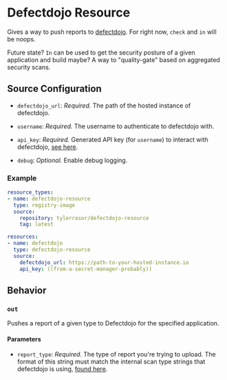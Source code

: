 # Defectdojo Resource

Gives a way to push reports to [defectdojo](https://github.com/DefectDojo/django-DefectDojo).  For right now, `check` and `in` will be noops.

Future state?  `In` can be used to get the security posture of a given application and build maybe?  A way to "quality-gate" based on aggregated security scans.

## Source Configuration

* `defectdojo_url`: *Required.* The path of the hosted instance of defectdojo.

* `username`: *Required.* The username to authenticate to defectdojo with.

* `api_key`: *Required.* Generated API key (for `username`) to interact with defectdojo, [see here](https://defectdojo.readthedocs.io/en/latest/api-v2-docs.html).

* `debug`: *Optional.* Enable debug logging.

### Example

``` yaml
resource_types:
- name: defectdojo-resource
  type: registry-image
  source:
    repository: tylerrasor/defectdojo-resource
    tag: latest

resources:
- name: defectdojo
  type: defectdojo-resource
  source:
    defectdojo_url: https://path-to-your-hosted-instance.io
    api_key: ((from-a-secret-manager-probably))
```

## Behavior

### `out`

Pushes a report of a given type to Defectdojo for the specified application.

#### Parameters

* `report_type`: *Required.* The type of report you're trying to upload.  The format of this string must match the internal scan type strings that defectdojo is using, [found here](https://github.com/DefectDojo/django-DefectDojo/blob/b08723ded1491d82910e51810de27963ee6ccca2/dojo/tools/factory.py).